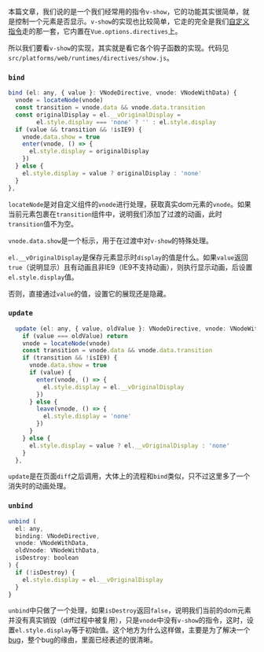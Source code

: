 本篇文章，我们说的是一个我们经常用的指令`v-show`，它的功能其实很简单，就是控制一个元素是否显示。`v-show`的实现也比较简单，它走的完全是我们[自定义指令](自定义指令.md)走的那一套，它内置在`Vue.options.directives`上。

所以我们要看`v-show`的实现，其实就是看它各个钩子函数的实现。代码见`src/platforms/web/runtimes/directives/show.js`。

### `bind`

```JavaScript
bind (el: any, { value }: VNodeDirective, vnode: VNodeWithData) {
  vnode = locateNode(vnode)
  const transition = vnode.data && vnode.data.transition
  const originalDisplay = el.__vOriginalDisplay =
        el.style.display === 'none' ? '' : el.style.display
  if (value && transition && !isIE9) {
    vnode.data.show = true
    enter(vnode, () => {
      el.style.display = originalDisplay
    })
  } else {
    el.style.display = value ? originalDisplay : 'none'
  }
},
```

`locateNode`是对自定义组件的`vnode`进行处理，获取真实dom元素的`vnode`。如果当前元素包裹在`transition`组件中，说明我们添加了过渡的动画，此时`transition`值不为空。

`vnode.data.show`是一个标示，用于在过渡中对`v-show`的特殊处理。

`el.__vOriginalDisplay`是保存元素显示时`display`的值是什么。如果`value`返回`true`（说明显示）且有动画且非IE9（IE9不支持动画），则执行显示动画，后设置`el.style.display`值。

否则，直接通过`value`的值，设置它的展现还是隐藏。

### `update`

```javascript
  update (el: any, { value, oldValue }: VNodeDirective, vnode: VNodeWithData) {
    if (value === oldValue) return
    vnode = locateNode(vnode)
    const transition = vnode.data && vnode.data.transition
    if (transition && !isIE9) {
      vnode.data.show = true
      if (value) {
        enter(vnode, () => {
          el.style.display = el.__vOriginalDisplay
        })
      } else {
        leave(vnode, () => {
          el.style.display = 'none'
        })
      }
    } else {
      el.style.display = value ? el.__vOriginalDisplay : 'none'
    }
  },
```

`update`是在页面`diff`之后调用，大体上的流程和`bind`类似，只不过这里多了一个消失时的动画处理。

### `unbind`

```JavaScript
unbind (
  el: any,
  binding: VNodeDirective,
  vnode: VNodeWithData,
  oldVnode: VNodeWithData,
  isDestroy: boolean
) {
  if (!isDestroy) {
    el.style.display = el.__vOriginalDisplay
  }
}
```

`unbind`中只做了一个处理，如果`isDestroy`返回`false`，说明我们当前的dom元素并没有真实销毁（diff过程中被复用），只是`vnode`中没有`v-show`的指令，这时，设置`el.style.display`等于初始值。这个地方为什么这样做，主要是为了解决一个[bug](https://github.com/vuejs/vue/issues/4484)，整个bug的缘由，里面已经表述的很清晰。

